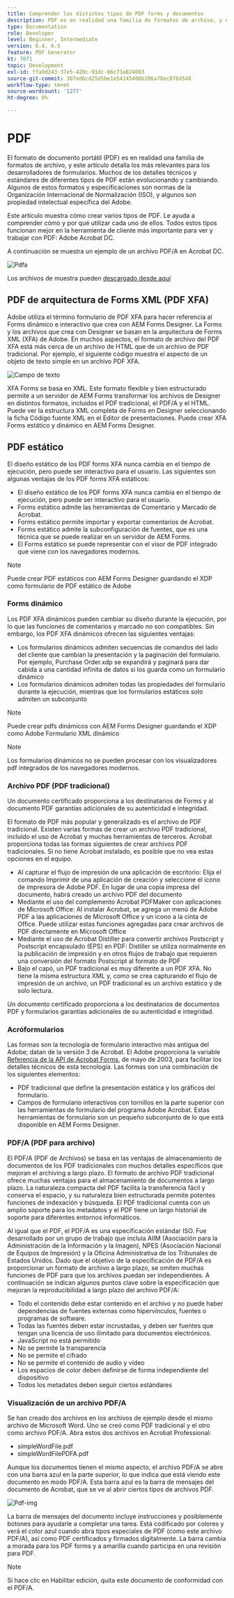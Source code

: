 ```yaml
---
title: Comprender los distintos tipos de PDF forms y documentos
description: PDF es en realidad una familia de formatos de archivo, y este artículo describe los tipos de PDF que son importantes y relevantes para los desarrolladores de formularios.
type: Documentation
role: Developer
level: Beginner, Intermediate
version: 6.4, 6.5
feature: PDF Generator
kt: 7071
topic: Development
exl-id: ffa9d243-37e5-420c-91dc-86c73a824083
source-git-commit: 307ed6cd25d5be1e54145406b206a78ec878d548
workflow-type: tm+mt
source-wordcount: '1277'
ht-degree: 0%

---
```


# PDF

El formato de documento portátil (PDF) es en realidad una familia de formatos de archivo, y este artículo detalla los más relevantes para los desarrolladores de formularios. Muchos de los detalles técnicos y estándares de diferentes tipos de PDF están evolucionando y cambiando. Algunos de estos formatos y especificaciones son normas de la Organización Internacional de Normalización (ISO), y algunos son propiedad intelectual específica del Adobe.

Este artículo muestra cómo crear varios tipos de PDF. Le ayuda a comprender cómo y por qué utilizar cada uno de ellos. Todos estos tipos funcionan mejor en la herramienta de cliente más importante para ver y trabajar con PDF: Adobe Acrobat DC.

A continuación se muestra un ejemplo de un archivo PDF/A en Acrobat DC.

![Pdfa](assets/pdfa-file-in-acrobat.png)

Los archivos de muestra pueden [descargado desde aquí](assets/pdf-file-types.zip)

## PDF de arquitectura de Forms XML (PDF XFA)

Adobe utiliza el término formulario de PDF XFA para hacer referencia al Forms dinámico e interactivo que crea con AEM Forms Designer. La Forms y los archivos que crea con Designer se basan en la arquitectura de Forms XML (XFA) de Adobe. En muchos aspectos, el formato de archivo del PDF XFA está más cerca de un archivo de HTML que de un archivo de PDF tradicional. Por ejemplo, el siguiente código muestra el aspecto de un objeto de texto simple en un archivo PDF XFA.

![Campo de texto](assets/text-field.JPG)

XFA Forms se basa en XML. Este formato flexible y bien estructurado permite a un servidor de AEM Forms transformar los archivos de Designer en distintos formatos, incluidos el PDF tradicional, el PDF/A y el HTML. Puede ver la estructura XML completa de Forms en Designer seleccionando la ficha Código fuente XML en el Editor de presentaciones. Puede crear XFA Forms estático y dinámico en AEM Forms Designer.

## PDF estático

El diseño estático de los PDF forms XFA nunca cambia en el tiempo de ejecución, pero puede ser interactivo para el usuario. Las siguientes son algunas ventajas de los PDF forms XFA estáticos:

* El diseño estático de los PDF forms XFA nunca cambia en el tiempo de ejecución, pero puede ser interactivo para el usuario.
* Forms estático admite las herramientas de Comentario y Marcado de Acrobat.
* Forms estático permite importar y exportar comentarios de Acrobat.
* Forms estático admite la subconfiguración de fuentes, que es una técnica que se puede realizar en un servidor de AEM Forms.
* El Forms estático se puede representar con el visor de PDF integrado que viene con los navegadores modernos.

>[!NOTE]
>
> Puede crear PDF estáticos con AEM Forms Designer guardando el XDP como formulario de PDF estático de Adobe



### Forms dinámico

Los PDF XFA dinámicos pueden cambiar su diseño durante la ejecución, por lo que las funciones de comentarios y marcado no son compatibles. Sin embargo, los PDF XFA dinámicos ofrecen las siguientes ventajas:

* Los formularios dinámicos admiten secuencias de comandos del lado del cliente que cambian la presentación y la paginación del formulario. Por ejemplo, Purchase Order.xdp se expandirá y paginará para dar cabida a una cantidad infinita de datos si los guarda como un formulario dinámico
* Los formularios dinámicos admiten todas las propiedades del formulario durante la ejecución, mientras que los formularios estáticos solo admiten un subconjunto

>[!NOTE]
>
> Puede crear pdfs dinámicos con AEM Forms Designer guardando el XDP como Adobe Formulario XML dinámico

>[!NOTE]
>
> Los formularios dinámicos no se pueden procesar con los visualizadores pdf integrados de los navegadores modernos.

### Archivo PDF (PDF tradicional)

Un documento certificado proporciona a los destinatarios de Forms y al documento PDF garantías adicionales de su autenticidad e integridad.

El formato de PDF más popular y generalizado es el archivo de PDF tradicional. Existen varias formas de crear un archivo PDF tradicional, incluido el uso de Acrobat y muchas herramientas de terceros. Acrobat proporciona todas las formas siguientes de crear archivos PDF tradicionales. Si no tiene Acrobat instalado, es posible que no vea estas opciones en el equipo.

* Al capturar el flujo de impresión de una aplicación de escritorio: Elija el comando Imprimir de una aplicación de creación y seleccione el icono de impresora de Adobe PDF. En lugar de una copia impresa del documento, habrá creado un archivo PDF del documento
* Mediante el uso del complemento Acrobat PDFMaker con aplicaciones de Microsoft Office: Al instalar Acrobat, se agrega un menú de Adobe PDF a las aplicaciones de Microsoft Office y un icono a la cinta de Office. Puede utilizar estas funciones agregadas para crear archivos de PDF directamente en Microsoft Office
* Mediante el uso de Acrobat Distiller para convertir archivos Postscript y Postscript encapsulado (EPS) en PDF: Distiller se utiliza normalmente en la publicación de impresión y en otros flujos de trabajo que requieren una conversión del formato Postscript al formato de PDF
* Bajo el capó, un PDF tradicional es muy diferente a un PDF XFA. No tiene la misma estructura XML y, como se crea capturando el flujo de impresión de un archivo, un PDF tradicional es un archivo estático y de solo lectura.

Un documento certificado proporciona a los destinatarios de documentos PDF y formularios garantías adicionales de su autenticidad e integridad.

### Acróformularios

Las formas son la tecnología de formulario interactivo más antigua del Adobe; datan de la versión 3 de Acrobat. El Adobe proporciona la variable [Referencia de la API de Acrobat Forms](assets/FormsAPIReference.pdf), de mayo de 2003, para facilitar los detalles técnicos de esta tecnología. Las formas son una combinación de los siguientes elementos:

* PDF tradicional que define la presentación estática y los gráficos del formulario.
* Campos de formulario interactivos con tornillos en la parte superior con las herramientas de formulario del programa Adobe Acrobat. Estas herramientas de formulario son un pequeño subconjunto de lo que está disponible en AEM Forms Designer.

### PDF/A (PDF para archivo)

El PDF/A (PDF de Archivos) se basa en las ventajas de almacenamiento de documentos de los PDF tradicionales con muchos detalles específicos que mejoran el archiving a largo plazo. El formato de archivo PDF tradicional ofrece muchas ventajas para el almacenamiento de documentos a largo plazo. La naturaleza compacta del PDF facilita la transferencia fácil y conserva el espacio, y su naturaleza bien estructurada permite potentes funciones de indexación y búsqueda. El PDF tradicional cuenta con un amplio soporte para los metadatos y el PDF tiene un largo historial de soporte para diferentes entornos informáticos.

Al igual que el PDF, el PDF/A es una especificación estándar ISO. Fue desarrollado por un grupo de trabajo que incluía AIIM (Asociación para la Administración de la Información y la Imagen), NPES (Asociación Nacional de Equipos de Impresión) y la Oficina Administrativa de los Tribunales de Estados Unidos. Dado que el objetivo de la especificación de PDF/A es proporcionar un formato de archivo a largo plazo, se omiten muchas funciones de PDF para que los archivos puedan ser independientes. A continuación se indican algunos puntos clave sobre la especificación que mejoran la reproducibilidad a largo plazo del archivo PDF/A:

* Todo el contenido debe estar contenido en el archivo y no puede haber dependencias de fuentes externas como hipervínculos, fuentes o programas de software.
* Todas las fuentes deben estar incrustadas, y deben ser fuentes que tengan una licencia de uso ilimitado para documentos electrónicos.
* JavaScript no está permitido
* No se permite la transparencia
* No se permite el cifrado
* No se permite el contenido de audio y vídeo
* Los espacios de color deben definirse de forma independiente del dispositivo
* Todos los metadatos deben seguir ciertos estándares

### Visualización de un archivo PDF/A

Se han creado dos archivos en los archivos de ejemplo desde el mismo archivo de Microsoft Word. Uno se creó como PDF tradicional y el otro como archivo PDF/A. Abra estos dos archivos en Acrobat Professional:

* simpleWordFile.pdf
* simpleWordFilePDFA.pdf

Aunque los documentos tienen el mismo aspecto, el archivo PDF/A se abre con una barra azul en la parte superior, lo que indica que está viendo este documento en modo PDF/A. Esta barra azul es la barra de mensajes del documento de Acrobat, que se ve al abrir ciertos tipos de archivos PDF.

![Pdf-img](assets/pdfa-message.png)

La barra de mensajes del documento incluye instrucciones y posiblemente botones para ayudarle a completar una tarea. Está codificado por colores y verá el color azul cuando abra tipos especiales de PDF (como este archivo PDF/A), así como PDF certificados y firmados digitalmente. La barra cambia a morada para los PDF forms y a amarilla cuando participa en una revisión para PDF.

>[!NOTE]
>
> Si hace clic en Habilitar edición, quita este documento de conformidad con el PDF/A.
